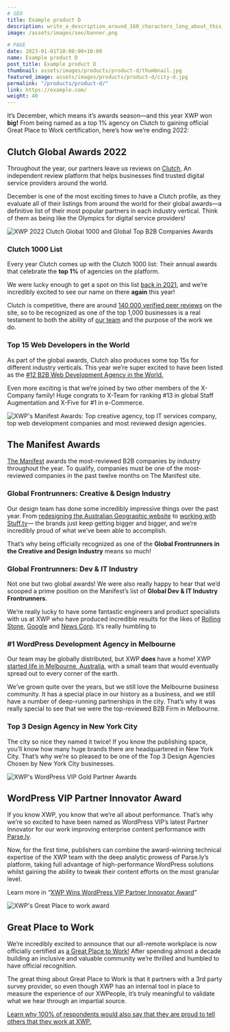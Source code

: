 ```yaml
---
# SEO
title: Example product D
description: write_a_description_around_160_characters_long_about_this_PRODUCT_POST
image: /assets/images/seo/banner.png

# PAGE
date: 2023-01-01T10:00:00+10:00
name: Example product D
post_title: Example product D
thumbnail: assets/images/products/product-d/thumbnail.jpg
featured_image: assets/images/products/product-d/city-d.jpg
permalink: "/products/product-d/"
link: https://example.com/
weight: 40
---
```


It’s December, which means it’s awards season—and this year XWP won **big!** From being named as a top 1% agency on Clutch to gaining official Great Place to Work certification, here’s how we’re ending 2022: 

Clutch Global Awards 2022
-------------------------

Throughout the year, our partners leave us reviews on [Clutch](https://clutch.co/profile/xwp#focus), An independent review platform that helps businesses find trusted digital service providers around the world.

December is one of the most exciting times to have a Clutch profile, as they evaluate all of their listings from around the world for their global awards—a definitive list of their most popular partners in each industry vertical. Think of them as being like the Olympics for digital service providers!

![XWP 2022 Clutch Global 1000 and Global Top B2B Companies Awards](https://xwp.co/wp-content/uploads/2022/12/Clutch-Awards.png)

### Clutch 1000 List

Every year Clutch comes up with the Clutch 1000 list: Their annual awards that celebrate the **top 1%** of agencies on the platform.

We were lucky enough to get a spot on this list [back in 2021](https://clutch.co/press-releases/clutch-1000-2021-report), and we’re incredibly excited to see our name on there **again** this year!

Clutch is competitive, there are around [140,000 verified peer reviews](https://finance.yahoo.com/news/clutch-recognizes-top-1000-global-140000178.html?guccounter=1&guce_referrer=aHR0cHM6Ly93d3cuZ29vZ2xlLmNvbS8&guce_referrer_sig=AQAAALkw7C4s2sg5h9WscEZN9gEumiXNjmtIvodFQNP9bmBzhZ60-qkjDWYxW779Rjuzf73C8h6Y-OviWeOlw7MxSr3L9qDb7Q0yLa6TLxNBSnuVnITaA69GuX2T1s9B0C6MwsOrLLTRpYjsGV614Y3SugHzqAbqdgcienvK3NAV3X-1) on the site, so to be recognized as one of the top 1,000 businesses is a real testament to both the ability of [our team](https://xwp.co/about/team/) and the purpose of the work we do.

### Top 15 Web Developers in the World

As part of the global awards, Clutch also produces some top 15s for different industry verticals. This year we’re super excited to have been listed as the [#12 B2B Web Development Agency in the World.](https://clutch.co/press-releases/awards-global-dev-it-2022?utm_campaign=Awards%20Notifications&utm_medium=email&_hsmi=236728246&_hsenc=p2ANqtz-_uXSpObokEEJaQa23qAosky13Wzk_JSM1Rhp5YSqWjxIDcBX-NBGYrBSOhQ9rqSaMJRFvRuCE16z9GKUu7y-PBfoAY_Q&utm_content=236726441&utm_source=hs_email) 

Even more exciting is that we’re joined by two other members of the X-Company family! Huge congrats to X-Team for ranking #13 in global Staff Augmentation and X-Five for #1 in e-Commerce.

![XWP's Manifest Awards: Top creative agency, top IT services company, top web development companies and most reviewed design agencies.](https://xwp.co/wp-content/uploads/2022/12/Manifest-Awards.png)

The Manifest Awards
-------------------

[The Manifest](https://themanifest.com/) awards the most-reviewed B2B companies by industry throughout the year. To qualify, companies must be one of the most-reviewed companies in the past twelve months on The Manifest site.

### Global Frontrunners: Creative & Design Industry

Our design team has done some incredibly impressive things over the past year. From [redesigning the Australian Geographic website](https://www.behance.net/gallery/154834299/Australian-Geographic-website?tracking_source=search_projects%7CXWP) to [working with Stuff.tv](https://www.behance.net/gallery/152995999/Stufftv?tracking_source=search_projects%7CXWP)— the brands just keep getting bigger and bigger, and we’re incredibly proud of what we’ve been able to accomplish.

That’s why being officially recognized as one of the **Global Frontrunners in the Creative and Design Industry** means so much! 

### Global Frontrunners: Dev & IT Industry

Not one but two global awards! We were also really happy to hear that we’d scooped a prime position on the Manifest’s list of **Global Dev & IT Industry Frontrunners**.

We’re really lucky to have some fantastic engineers and product specialists with us at XWP who have produced incredible results for the likes of [Rol](https://xwp.co/work/rolling-stone-new-website-build/)[l](https://xwp.co/work/rolling-stone-new-website-build/)[ing Stone](https://xwp.co/work/rolling-stone-new-website-build/), [Google](https://xwp.co/work/web-stories-for-wordpress/) and [News Corp](https://xwp.co/work/news-corp-australia-spp/). It’s really humbling to

### #1 WordPress Development Agency in Melbourne

Our team may be globally distributed, but XWP **does** have a home! XWP [started life in Melbourne, Australia](https://xwp.co/about/), with a small team that would eventually spread out to every corner of the earth.

We’ve grown quite over the years, but we still love the Melbourne business community. It has a special place in our history as a business, and we still have a number of deep-running partnerships in the city. That’s why it was really special to see that we were the top-reviewed B2B Firm in Melbourne.

### Top 3 Design Agency in New York City

The city so nice they named it twice! If you know the publishing space, you’ll know how many huge brands there are headquartered in New York City. That’s why we’re so pleased to be one of the Top 3 Design Agencies Chosen by New York City businesses.

![XWP's WordPress VIP Gold Partner Awards](https://xwp.co/wp-content/uploads/2022/12/WP-VIP-Award.png)

WordPress VIP Partner Innovator Award
-------------------------------------

If you know XWP, you know that we’re all about performance. That’s why we’re so excited to have been named as WordPress VIP’s latest Partner Innovator for our work improving enterprise content performance with [Parse.ly](https://www.parse.ly/).

Now, for the first time, publishers can combine the award-winning technical expertise of the XWP team with the deep analytic prowess of Parse.ly’s platform, taking full advantage of high-performance WordPress solutions whilst gaining the ability to tweak their content efforts on the most granular level.

Learn more in “[XWP Wins WordPress VIP Partner Innovator Award](https://xwp.co/xwp-wins-wordpress-vip-partner-innovator-award/)”

![XWP's Great Place to work award](https://xwp.co/wp-content/uploads/2022/12/GPTW-Award.png)

Great Place to Work
-------------------

We’re incredibly excited to announce that our all-remote workplace is now officially certified as [a Great Place to Work!](https://www.greatplacetowork.com/certified-company/7040183) After spending almost a decade building an inclusive and valuable community we’re thrilled and humbled to have official recognition.

The great thing about Great Place to Work is that it partners with a 3rd party survey provider, so even though XWP has an internal tool in place to measure the experience of our XWPeople, it’s truly meaningful to validate what we hear through an impartial source.

[Learn why 100% of respondents would also say that they are proud to tell others that they work at XWP.](https://xwp.co/xwp-gains-great-place-to-work-status/)